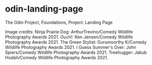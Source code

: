 # odin-landing-page
The Odin Project, Foundations, Project: Landing Page

Image credits:
Ninja Prairie Dog: ArthurTrevino/Comedy Wildlife Photography Awards 2021.
Ouch!: Ken Jensen/Comedy Wildlife Photography Awards 2021.
The Green Stylist: Gurumoorthy K/Comedy Wildlife Photography Awards 2021.
I Guess Summer's Over: John Spiers/Comedy Wildlife Photography Awards 2021.
Treehugger: Jakub Hodáñ/Comedy Wildlife Photography Awards 2021.
